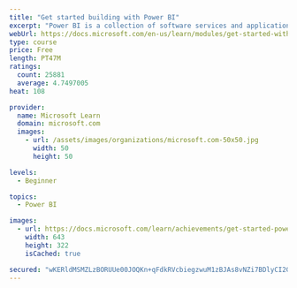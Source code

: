 ```yaml
---
title: "Get started building with Power BI"
excerpt: "Power BI is a collection of software services and applications that let you connect to all sorts of data sources and create compelling visuals and reports. You can benefit from receiving those reports, or you can share them with others inside or outside your organization. Learn the basics of Power BI, how its services and applications work together, and how they can be used to create or experience compelling visuals and analytics based on your data."
webUrl: https://docs.microsoft.com/en-us/learn/modules/get-started-with-power-bi/
type: course
price: Free
length: PT47M
ratings:
  count: 25881
  average: 4.7497005
heat: 108

provider:
  name: Microsoft Learn
  domain: microsoft.com
  images:
    - url: /assets/images/organizations/microsoft.com-50x50.jpg
      width: 50
      height: 50

levels:
  - Beginner

topics:
  - Power BI

images:
  - url: https://docs.microsoft.com/learn/achievements/get-started-power-bi-social.png
    width: 643
    height: 322
    isCached: true

secured: "wKERldMSMZLzBORUUe00JOQKn+qFdkRVcbiegzwuM1zBJAs8vNZi7BDlyCI2GXRDfpFzcfuSVY5ZOy8Kd+4ttqKBJdAQtP83RXq/8XkBPmKz93JZWpnzw3oItH1dnBQCWm2VW2cbv9Ravjw7UxZtt+YEL1nGdu5CUx0cmzpNHra6xXG5A2P/u/NvpSTPHBwXDeD89l+TL2ntnWdJ4xS9TGdP0z6Cihd5jPLakvSyPA80+yjrwywaaqPTMXB6acDxLAz2bMzqm8Ml1AJ0G+QimKIsYRjXl7Bb5U4SK1a1SavoPGUas41LWDQM9izJ5XFf7Z933V5wT+LKH9Tv4ebrKA7AgkcCn6jTcOl7+F0eOIvGFhntNSJT20Mg8JGsC96Of4jXQzcaOHcLsULIdeLF9WDcUw8VhbCl/JOlC2P7/qqlI5yBquxnDiGx5K1RfpO5;QdJB8t9t98xCC4FxWk0lkQ=="
---
```


